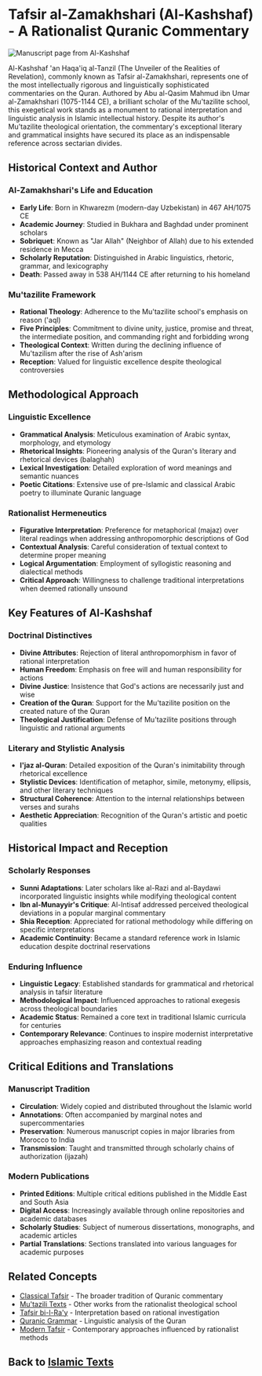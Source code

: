 # Tafsir al-Zamakhshari (Al-Kashshaf) - A Rationalist Quranic Commentary

![Manuscript page from Al-Kashshaf](tafsir_zamakhshari_image.jpg)

Al-Kashshaf 'an Haqa'iq al-Tanzil (The Unveiler of the Realities of Revelation), commonly known as Tafsir al-Zamakhshari, represents one of the most intellectually rigorous and linguistically sophisticated commentaries on the Quran. Authored by Abu al-Qasim Mahmud ibn Umar al-Zamakhshari (1075-1144 CE), a brilliant scholar of the Mu'tazilite school, this exegetical work stands as a monument to rational interpretation and linguistic analysis in Islamic intellectual history. Despite its author's Mu'tazilite theological orientation, the commentary's exceptional literary and grammatical insights have secured its place as an indispensable reference across sectarian divides.

## Historical Context and Author

### Al-Zamakhshari's Life and Education
- **Early Life**: Born in Khwarezm (modern-day Uzbekistan) in 467 AH/1075 CE
- **Academic Journey**: Studied in Bukhara and Baghdad under prominent scholars
- **Sobriquet**: Known as "Jar Allah" (Neighbor of Allah) due to his extended residence in Mecca
- **Scholarly Reputation**: Distinguished in Arabic linguistics, rhetoric, grammar, and lexicography
- **Death**: Passed away in 538 AH/1144 CE after returning to his homeland

### Mu'tazilite Framework
- **Rational Theology**: Adherence to the Mu'tazilite school's emphasis on reason ('aql)
- **Five Principles**: Commitment to divine unity, justice, promise and threat, the intermediate position, and commanding right and forbidding wrong
- **Theological Context**: Written during the declining influence of Mu'tazilism after the rise of Ash'arism
- **Reception**: Valued for linguistic excellence despite theological controversies

## Methodological Approach

### Linguistic Excellence
- **Grammatical Analysis**: Meticulous examination of Arabic syntax, morphology, and etymology
- **Rhetorical Insights**: Pioneering analysis of the Quran's literary and rhetorical devices (balaghah)
- **Lexical Investigation**: Detailed exploration of word meanings and semantic nuances
- **Poetic Citations**: Extensive use of pre-Islamic and classical Arabic poetry to illuminate Quranic language

### Rationalist Hermeneutics
- **Figurative Interpretation**: Preference for metaphorical (majaz) over literal readings when addressing anthropomorphic descriptions of God
- **Contextual Analysis**: Careful consideration of textual context to determine proper meaning
- **Logical Argumentation**: Employment of syllogistic reasoning and dialectical methods
- **Critical Approach**: Willingness to challenge traditional interpretations when deemed rationally unsound

## Key Features of Al-Kashshaf

### Doctrinal Distinctives
- **Divine Attributes**: Rejection of literal anthropomorphism in favor of rational interpretation
- **Human Freedom**: Emphasis on free will and human responsibility for actions
- **Divine Justice**: Insistence that God's actions are necessarily just and wise
- **Creation of the Quran**: Support for the Mu'tazilite position on the created nature of the Quran
- **Theological Justification**: Defense of Mu'tazilite positions through linguistic and rational arguments

### Literary and Stylistic Analysis
- **I'jaz al-Quran**: Detailed exposition of the Quran's inimitability through rhetorical excellence
- **Stylistic Devices**: Identification of metaphor, simile, metonymy, ellipsis, and other literary techniques
- **Structural Coherence**: Attention to the internal relationships between verses and surahs
- **Aesthetic Appreciation**: Recognition of the Quran's artistic and poetic qualities

## Historical Impact and Reception

### Scholarly Responses
- **Sunni Adaptations**: Later scholars like al-Razi and al-Baydawi incorporated linguistic insights while modifying theological content
- **Ibn al-Munayyir's Critique**: Al-Intisaf addressed perceived theological deviations in a popular marginal commentary
- **Shia Reception**: Appreciated for rational methodology while differing on specific interpretations
- **Academic Continuity**: Became a standard reference work in Islamic education despite doctrinal reservations

### Enduring Influence
- **Linguistic Legacy**: Established standards for grammatical and rhetorical analysis in tafsir literature
- **Methodological Impact**: Influenced approaches to rational exegesis across theological boundaries
- **Academic Status**: Remained a core text in traditional Islamic curricula for centuries
- **Contemporary Relevance**: Continues to inspire modernist interpretative approaches emphasizing reason and contextual reading

## Critical Editions and Translations

### Manuscript Tradition
- **Circulation**: Widely copied and distributed throughout the Islamic world
- **Annotations**: Often accompanied by marginal notes and supercommentaries
- **Preservation**: Numerous manuscript copies in major libraries from Morocco to India
- **Transmission**: Taught and transmitted through scholarly chains of authorization (ijazah)

### Modern Publications
- **Printed Editions**: Multiple critical editions published in the Middle East and South Asia
- **Digital Access**: Increasingly available through online repositories and academic databases
- **Scholarly Studies**: Subject of numerous dissertations, monographs, and academic articles
- **Partial Translations**: Sections translated into various languages for academic purposes

## Related Concepts

- [Classical Tafsir](./classical_tafsir.md) - The broader tradition of Quranic commentary
- [Mu'tazili Texts](./mutazili_texts.md) - Other works from the rationalist theological school
- [Tafsir bi-l-Ra'y](./tafsir_ray.md) - Interpretation based on rational investigation
- [Quranic Grammar](./quranic_grammar.md) - Linguistic analysis of the Quran
- [Modern Tafsir](./modern_tafsir.md) - Contemporary approaches influenced by rationalist methods

## Back to [Islamic Texts](./README.md)
